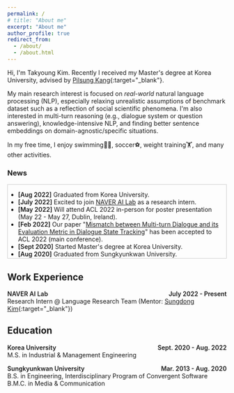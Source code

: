 ```yaml
---
permalink: /
# title: "About me"
excerpt: "About me"
author_profile: true
redirect_from: 
  - /about/
  - /about.html
---
```



Hi, I'm Takyoung Kim. Recently I received my Master's degree at Korea University, advised by [Pilsung Kang](http://dsba.korea.ac.kr/professor/){:target="_blank"}.

My main research interest is focused on *real-world* natural language processing (NLP), especially relaxing unrealistic assumptions of benchmark dataset such as a reflection of social scientific phenomena. I'm also interested in multi-turn reasoning (e.g., dialogue system or question answering), knowledge-intensive NLP, and finding better sentence embeddings on domain-agnostic/specific situations. 

In my free time, I enjoy swimming🏊‍♂️, soccer⚽️, weight training🏋️, and many other activities.

### News
<!-- <span style="font-style:Raleway; font-weight:700; font-size:large">News</span> -->

<div style="margin-bottom: 1.25em; border: 0.7px solid #ccc; max-height: 12em; min-width: 15em; overflow: auto; list-style-position: outside; padding-left: 0em; padding-right: 0.6em">
<ul>
  <li> <strong style="font-weight:600">[Aug 2022]</strong> Graduated from Korea University. </li>

  <li> <strong style="font-weight:600">[July 2022]</strong> Excited to join <a href="https://naver-career.gitbook.io/en/teams/clova-cic/ai-lab" target="_blank">NAVER AI Lab</a> as a research intern. </li>  

  <li> <strong style="font-weight:600">[May 2022]</strong> Will attend ACL 2022 in-person for poster presentation (May 22 - May 27, Dublin, Ireland). </li>

  <li> <strong style="font-weight:600">[Feb 2022]</strong> Our paper "<a href="https://arxiv.org/abs/2203.03123" target="_blank">Mismatch between Multi-turn Dialogue and its Evaluation Metric in Dialogue State Tracking</a>" has been accepted to ACL 2022 (main conference). </li>

  <li> <strong style="font-weight:600">[Sept 2020]</strong> Started Master's degree at Korea University. </li>

  <li> <strong style="font-weight:600">[Aug 2020]</strong> Graduated from Sungkyunkwan University. </li>
  
  <li> <strong style="font-weight:600">[Jan 2020]</strong> Started undergraduate internship at Korea University. </li>
</ul>
</div> 

<!-- Work experience -->
## Work Experience
<!-- <span style="font-style:Raleway; font-weight:700; font-size:large">Work Experience</span> -->

<span style="font-weight:600">NAVER AI Lab <span style="float:right">July 2022 - Present</span></span> <br>
Research Intern @ Language Research Team (Mentor: [Sungdong Kim](https://scholar.google.com/citations?user=xKrSnDoAAAAJ&hl=ko){:target="_blank"}) <br>


<!-- Education -->
## Education
<!-- <span style="font-style:Raleway; font-weight:700; font-size:large">Education</span> -->

<span style="font-weight:600">Korea University <span style="float:right">Sept. 2020 - Aug. 2022</span></span> <br>
M.S. in Industrial & Management Engineering <br>

<span style="font-weight:600">Sungkyunkwan University <span style="float:right">Mar. 2013 - Aug. 2020</span></span> <br>
B.S. in Engineering, Interdisciplinary Program of Convergent Software <br>
B.M.C. in Media & Communication



